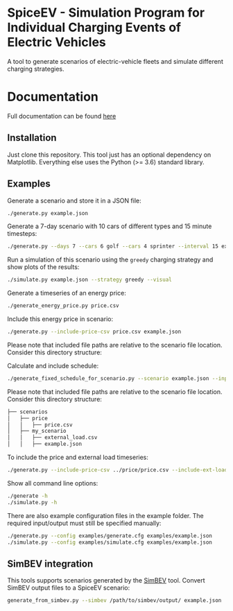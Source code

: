 # SpiceEV - Simulation Program for Individual Charging Events of Electric Vehicles 

A tool to generate scenarios of electric-vehicle fleets and simulate different charging
strategies.

# Documentation

Full documentation can be found [here](https://spice_ev.readthedocs.io/en/latest/)

## Installation

Just clone this repository. This tool just has an optional dependency on
Matplotlib. Everything else uses the Python (>= 3.6) standard library.

## Examples

Generate a scenario and store it in a JSON file:

```sh
./generate.py example.json
```

Generate a 7-day scenario with 10 cars of different types and 15 minute timesteps:

```sh
./generate.py --days 7 --cars 6 golf --cars 4 sprinter --interval 15 example.json
```

Run a simulation of this scenario using the `greedy` charging strategy and show
plots of the results:

```sh
./simulate.py example.json --strategy greedy --visual
```

Generate a timeseries of an energy price:
```sh
./generate_energy_price.py price.csv
```

Include this energy price in scenario:
```sh
./generate.py --include-price-csv price.csv example.json
```
Please note that included file paths are relative to the scenario file location. Consider this directory structure:

Calculate and include schedule:
```sh
./generate_fixed_schedule_for_scenario.py --scenario example.json --input data/timeseries/NSM_1.csv --output data/schedules/NSM_1.csv
```
Please note that included file paths are relative to the scenario file location. Consider this directory structure:

```sh
├── scenarios
│   ├── price
│   │   ├── price.csv
│   ├── my_scenario
│   │   ├── external_load.csv
│   │   ├── example.json
```

To include the price and external load timeseries:
```sh
./generate.py --include-price-csv ../price/price.csv --include-ext-load-csv external_load.csv example.json
```

Show all command line options:

```sh
./generate -h
./simulate.py -h
```

There are also example configuration files in the example folder. The required input/output must still be specified manually:

```sh
./generate.py --config examples/generate.cfg examples/example.json
./simulate.py --config examples/simulate.cfg examples/example.json
```

## SimBEV integration

This tools supports scenarios generated by the [SimBEV](https://github.com/rl-institut/simbev) tool. Convert SimBEV output files to a SpiceEV scenario: 
```sh
generate_from_simbev.py --simbev /path/to/simbev/output/ example.json
```
